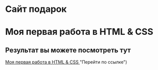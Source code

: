 # Сайт подарок
# Моя первая работа в HTML & CSS 
## Результат вы можете посмотреть тут 
[Моя первая работа в HTML & CSS ](https://sergey68tmb.github.io/Anastasia/) "Перейти по ссылке")
